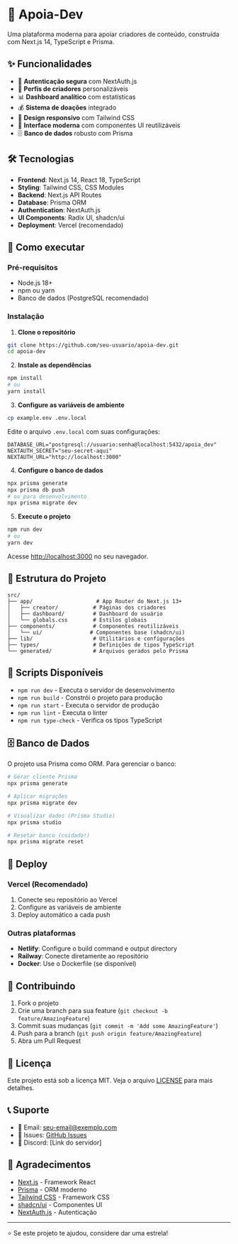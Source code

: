 # 🚀 Apoia-Dev

Uma plataforma moderna para apoiar criadores de conteúdo, construída com Next.js 14, TypeScript e Prisma.

## ✨ Funcionalidades

- 🔐 **Autenticação segura** com NextAuth.js
- 👤 **Perfis de criadores** personalizáveis
- 📊 **Dashboard analítico** com estatísticas
- 💰 **Sistema de doações** integrado
- 📱 **Design responsivo** com Tailwind CSS
- 🎨 **Interface moderna** com componentes UI reutilizáveis
- 🗄️ **Banco de dados** robusto com Prisma

## 🛠️ Tecnologias

- **Frontend**: Next.js 14, React 18, TypeScript
- **Styling**: Tailwind CSS, CSS Modules
- **Backend**: Next.js API Routes
- **Database**: Prisma ORM
- **Authentication**: NextAuth.js
- **UI Components**: Radix UI, shadcn/ui
- **Deployment**: Vercel (recomendado)

## 🚀 Como executar

### Pré-requisitos

- Node.js 18+ 
- npm ou yarn
- Banco de dados (PostgreSQL recomendado)

### Instalação

1. **Clone o repositório**
```bash
git clone https://github.com/seu-usuario/apoia-dev.git
cd apoia-dev
```

2. **Instale as dependências**
```bash
npm install
# ou
yarn install
```

3. **Configure as variáveis de ambiente**
```bash
cp example.env .env.local
```

Edite o arquivo `.env.local` com suas configurações:
```env
DATABASE_URL="postgresql://usuario:senha@localhost:5432/apoia_dev"
NEXTAUTH_SECRET="seu-secret-aqui"
NEXTAUTH_URL="http://localhost:3000"
```

4. **Configure o banco de dados**
```bash
npx prisma generate
npx prisma db push
# ou para desenvolvimento
npx prisma migrate dev
```

5. **Execute o projeto**
```bash
npm run dev
# ou
yarn dev
```

Acesse [http://localhost:3000](http://localhost:3000) no seu navegador.

## 📁 Estrutura do Projeto

```
src/
├── app/                    # App Router do Next.js 13+
│   ├── creator/           # Páginas dos criadores
│   ├── dashboard/         # Dashboard do usuário
│   └── globals.css        # Estilos globais
├── components/            # Componentes reutilizáveis
│   └── ui/               # Componentes base (shadcn/ui)
├── lib/                   # Utilitários e configurações
├── types/                 # Definições de tipos TypeScript
└── generated/             # Arquivos gerados pelo Prisma
```

## 🔧 Scripts Disponíveis

- `npm run dev` - Executa o servidor de desenvolvimento
- `npm run build` - Constrói o projeto para produção
- `npm run start` - Executa o servidor de produção
- `npm run lint` - Executa o linter
- `npm run type-check` - Verifica os tipos TypeScript

## 🗄️ Banco de Dados

O projeto usa Prisma como ORM. Para gerenciar o banco:

```bash
# Gerar cliente Prisma
npx prisma generate

# Aplicar migrações
npx prisma migrate dev

# Visualizar dados (Prisma Studio)
npx prisma studio

# Resetar banco (cuidado!)
npx prisma migrate reset
```

## 🚀 Deploy

### Vercel (Recomendado)

1. Conecte seu repositório ao Vercel
2. Configure as variáveis de ambiente
3. Deploy automático a cada push

### Outras plataformas

- **Netlify**: Configure o build command e output directory
- **Railway**: Conecte diretamente ao repositório
- **Docker**: Use o Dockerfile (se disponível)

## 🤝 Contribuindo

1. Fork o projeto
2. Crie uma branch para sua feature (`git checkout -b feature/AmazingFeature`)
3. Commit suas mudanças (`git commit -m 'Add some AmazingFeature'`)
4. Push para a branch (`git push origin feature/AmazingFeature`)
5. Abra um Pull Request

## 📝 Licença

Este projeto está sob a licença MIT. Veja o arquivo [LICENSE](LICENSE) para mais detalhes.

## 📞 Suporte

- 📧 Email: seu-email@exemplo.com
- 🐛 Issues: [GitHub Issues](https://github.com/seu-usuario/apoia-dev/issues)
- 💬 Discord: [Link do servidor]

## 🙏 Agradecimentos

- [Next.js](https://nextjs.org/) - Framework React
- [Prisma](https://www.prisma.io/) - ORM moderno
- [Tailwind CSS](https://tailwindcss.com/) - Framework CSS
- [shadcn/ui](https://ui.shadcn.com/) - Componentes UI
- [NextAuth.js](https://next-auth.js.org/) - Autenticação

---

⭐ Se este projeto te ajudou, considere dar uma estrela!
